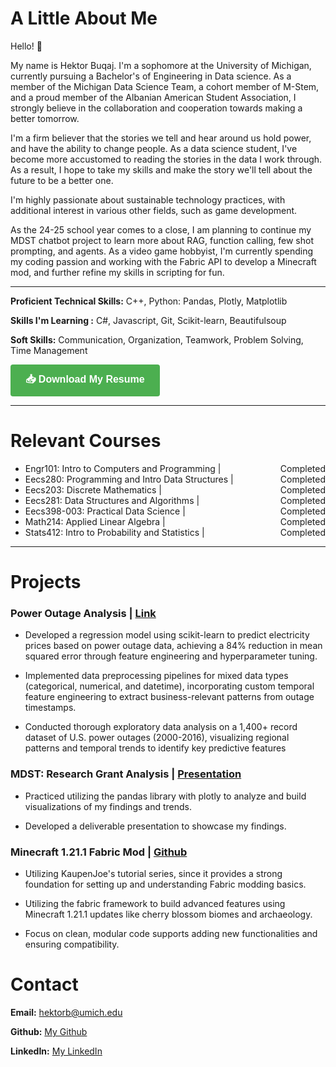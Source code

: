 # A Little About Me
Hello! 👋  

My name is Hektor Buqaj. I'm a sophomore at the University of Michigan, currently pursuing a Bachelor's of Engineering in Data science. As a member of the Michigan Data Science Team, a cohort member of M-Stem, and a proud member of the Albanian American Student Association, I strongly believe in the collaboration and cooperation towards making a better tomorrow.  

I'm a firm believer that the stories we tell and hear around us hold power, and have the ability to change people. As a data science student, I've become more accustomed to reading the stories in the data I work through. As a result, I hope to take my skills and make the story we'll tell about the future to be a better one.  

I'm highly passionate about sustainable technology practices, with additional interest in various other fields, such as game development.  

As the 24-25 school year comes to a close, I am planning to continue my MDST chatbot project to learn more about RAG, function calling, few shot prompting, and agents. As a video game hobbyist, I'm currently spending my coding passion and working with the Fabric API to develop a Minecraft mod, and further refine my skills in scripting for fun.  

---

**Proficient Technical Skills:** C++, Python: Pandas, Plotly, Matplotlib

**Skills I'm Learning :** C#, Javascript, Git, Scikit-learn, Beautifulsoup

**Soft Skills:** Communication, Organization, Teamwork, Problem Solving, Time Management

<!-- Markdown link download version -->
<!-- [Download My Resume](/assets/downloads/Buqaj_Technical_Resume_2.0.pdf) -->

<!-- HTML button version -->
<a href="/assets/downloads/Buqaj_Technical_Resume_2.0.pdf" download style="display: inline-block; background-color: #4CAF50; color: white; padding: 12px 24px; text-align: center; text-decoration: none; font-size: 16px; border-radius: 4px; border: none; cursor: pointer; font-family: Arial, sans-serif; font-weight: bold;">📥 Download My Resume</a>

---

# Relevant Courses
- Engr101: Intro to Computers and Programming | <span style="float:right;">Completed</span>
- Eecs280: Programming and Intro Data Structures | <span style="float:right;">Completed</span>
- Eecs203: Discrete Mathematics | <span style="float:right;">Completed</span>
- Eecs281: Data Structures and Algorithms | <span style="float:right;">Completed</span>
- Eecs398-003: Practical Data Science | <span style="float:right;">Completed</span>
- Math214: Applied Linear Algebra | <span style="float:right;">Completed</span>
- Stats412: Intro to Probability and Statistics | <span style="float:right;">Completed</span>

---

# Projects

### Power Outage Analysis | [Link](https://buqhek.github.io/power_outages_analysis/)
- Developed a regression model using scikit-learn to predict electricity prices based on power outage data, achieving a 84% reduction in mean squared error through feature engineering and hyperparameter tuning.

- Implemented data preprocessing pipelines for mixed data types (categorical, numerical, and datetime), incorporating custom temporal feature engineering to extract business-relevant patterns from outage timestamps.

- Conducted thorough exploratory data analysis on a 1,400+ record dataset of U.S. power outages (2000-2016), visualizing regional patterns and temporal trends to identify key predictive features

<!-- ### MDST: LLM Augmentation - Eventure | Website soon!
- Worked with a team to develop an AI chatbot utilizing OpenAI's API alongside Ticketmaster's API to build a traveling product for users who are interested in building itineraries when they travel.

- Focused on integrating APIs and building pipelines for our OpenAI API to seamlessly interact with user queries and the frontend of our product. -->

### MDST: Research Grant Analysis | [Presentation](https://www.canva.com/design/DAGWwTYnXlg/nAtzd2Eopv9MCZ6SEbqq6w/edit?utm_content=DAGWwTYnXlg&utm_campaign=designshare&utm_medium=link2&utm_source=sharebutton)
- Practiced utilizing the pandas library with plotly to analyze and build visualizations of my findings and trends.

- Developed a deliverable presentation to showcase my findings.
  
### Minecraft 1.21.1 Fabric Mod | [Github](https://github.com/buqhek/Fabric-Tutorial-1.21.1)
- Utilizing KaupenJoe's tutorial series, since it provides a strong foundation for setting up and understanding Fabric modding basics.

- Utilizing the fabric framework to build advanced features using Minecraft 1.21.1 updates like cherry blossom biomes and archaeology.

- Focus on clean, modular code supports adding new functionalities and ensuring compatibility.


# Contact

**Email:** hektorb@umich.edu  

**Github:** [My Github](https://github.com/buqhek)  

**LinkedIn:** [My LinkedIn](https://www.linkedin.com/in/hektor-buqaj/)

<!-- **Phone Number:**  +1 248-657-3600   -->

